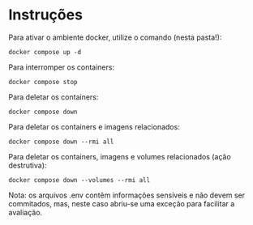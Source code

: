 # Instruções

Para ativar o ambiente docker, utilize o comando (nesta pasta!):

```
docker compose up -d
```

Para interromper os containers:

```
docker compose stop
```

Para deletar os containers:

```
docker compose down
```

Para deletar os containers e imagens relacionados:

```
docker compose down --rmi all
```

Para deletar os containers, imagens e volumes relacionados (ação destrutiva):

```
docker compose down --volumes --rmi all
```

Nota: os arquivos .env contêm informações sensíveis e não devem ser commitados, mas, neste caso abriu-se uma exceção para facilitar a avaliação.
